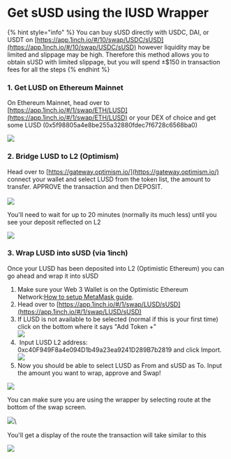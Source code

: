 # Get sUSD using the lUSD Wrapper

{% hint style="info" %}
You can buy sUSD directly with USDC, DAI, or USDT on [https://app.1inch.io/#/10/swap/USDC/sUSD](https://app.1inch.io/#/10/swap/USDC/sUSD) however liquidity may be limited and slippage may be high. Therefore this method allows you to obtain sUSD with limited slippage, but you will spend ±$150 in transaction fees for all the steps
{% endhint %}

### 1. Get LUSD on Ethereum Mainnet

On Ethereum Mainnet, head over to [https://app.1inch.io/#/1/swap/ETH/LUSD](https://app.1inch.io/#/1/swap/ETH/LUSD) or your DEX of choice and get some LUSD (0x5f98805a4e8be255a32880fdec7f6728c6568ba0)

![](../../../.gitbook/assets/image-5.png)

### 2. Bridge LUSD to L2 (Optimism)

Head over to [https://gateway.optimism.io/](https://gateway.optimism.io/) connect your wallet and select LUSD from the token list, the amount to transfer. APPROVE the transaction and then DEPOSIT.\
\
![](../../../.gitbook/assets/image-6.png)

You'll need to wait for up to 20 minutes (normally its much less) until you see your deposit reflected on L2

![](../../../.gitbook/assets/image-7.png)

### 3. Wrap LUSD into sUSD (via 1inch)

Once your LUSD has been deposited into L2 (Optimistic Ethereum) you can go ahead and wrap it into sUSD

1. Make sure your Web 3 Wallet is on the Optimistic Ethereum Network:[How to setup MetaMask guide](https://blog.kwenta.io/installing-metamask/).
2. Head over to [https://app.1inch.io/#/1/swap/LUSD/sUSD](https://app.1inch.io/#/1/swap/LUSD/sUSD)
3. If LUSD is not available to be selected (normal if this is your first time) click on the bottom where it says "Add Token +"\
   ![](../../../.gitbook/assets/image-8.png)
4. ​ Input LUSD L2 address: 0xc40F949F8a4e094D1b49a23ea9241D289B7b2819 and click Import.\
   ![](../../../.gitbook/assets/image-9.png)
5. Now you should be able to select LUSD as From and sUSD as To. Input the amount you want to wrap, approve and Swap!

![](../../../.gitbook/assets/image-10.png)

You can make sure you are using the wrapper by selecting route at the bottom of the swap screen.

![](<../../../.gitbook/assets/Screen Shot 2022-02-26 at 8.59.01 PM.png>)\


You'll get a display of the route the transaction will take similar to this&#x20;

![](<../../../.gitbook/assets/Screen Shot 2022-02-26 at 8.58.42 PM.png>)

